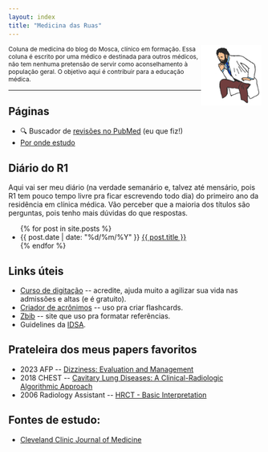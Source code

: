 ```yaml
---
layout: index
title: "Medicina das Ruas"
---
```


<img src="kliniko.png" alt="" style="display: block; float: right;">

<p style="font-size: 12px; max-width: 780px;">Coluna de medicina do blog do Mosca, clínico em formação. Essa coluna é escrito por uma médico e destinada para outros médicos, não tem nenhuma pretensão de servir como aconselhamento à população geral. O objetivo aqui é contribuir para a educação médica.</p>

<hr>

## Páginas

- 🔍 Buscador de [revisões no PubMed](busca-pubmed) (eu que fiz!)
- [Por onde estudo](fontes-estudo)

## Diário do R1

Aqui vai ser meu diário (na verdade semanário e, talvez até mensário, pois R1 tem pouco tempo livre pra ficar escrevendo todo dia) do primeiro ano da residência em clínica médica. Vão perceber que a maioria dos títulos são perguntas, pois tenho mais dúvidas do que respostas.

<ul>
  {% for post in site.posts %}
    <li>
      <span>{{ post.date | date: "%d/%m/%Y" }}</span>
      <a href="{{ post.url }}">{{ post.title }}</a>
    </li>
  {% endfor %}
</ul>

## Links úteis

- [Curso de digitação](https://www.edclub.com/pt-BR/library/bosque-da-digitacao) -- acredite, ajuda muito a agilizar sua vida nas admissões e altas (e é gratuito).
- [Criador de acrônimos](https://remember.shinyapps.io/remember_shiny_tool/) -- uso pra criar flashcards.
- [Zbib](https://zbib.org/) -- site que uso pra formatar referências.
- Guidelines da [IDSA](https://www.idsociety.org/practice-guideline/all-practice-guidelines/).


## Prateleira dos meus papers favoritos

- 2023 AFP -- [Dizziness: Evaluation and Management](https://www.aafp.org/pubs/afp/issues/2023/0500/dizziness.html)
- 2018 CHEST -- [Cavitary Lung Diseases: A Clinical-Radiologic Algorithmic Approach](https://pubmed.ncbi.nlm.nih.gov/29518379/)
- 2006 Radiology Assistant -- [HRCT - Basic Interpretation](https://radiologyassistant.nl/chest/hrct/basic-interpretation)

## Fontes de estudo:

- [Cleveland Clinic Journal of Medicine](https://www.ccjm.org/content/article-type)